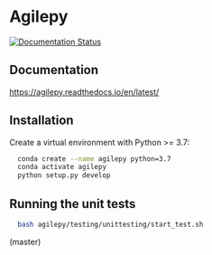 # Agilepy

[![Documentation Status](https://readthedocs.org/projects/agilepy/badge/?version=latest)](https://agilepy.readthedocs.io/en/latest/?badge=latest)

## Documentation

https://agilepy.readthedocs.io/en/latest/

## Installation

Create a virtual environment with Python >= 3.7:

```bash
  conda create --name agilepy python=3.7
  conda activate agilepy
  python setup.py develop
```

## Running the unit tests

```bash
  bash agilepy/testing/unittesting/start_test.sh
```

(master)
